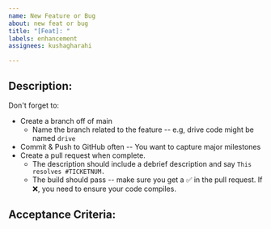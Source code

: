 ```yaml
---
name: New Feature or Bug
about: new feat or bug
title: "[Feat]: "
labels: enhancement
assignees: kushagharahi

---
```


## Description:
 
Don't forget to:
- Create a branch off of main
  - Name the branch related to the feature -- e.g, drive code might be named `drive`
- Commit & Push to GitHub often -- You want to capture major milestones 
- Create a pull request when complete. 
  - The description should include a debrief description and say `This resolves #TICKETNUM.`
  - The build should pass -- make sure you get a ✅ in the pull request. If ❌, you need to ensure your code compiles.

## Acceptance Criteria:
